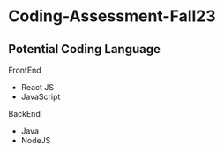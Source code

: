 # Coding-Assessment-Fall23

## Potential Coding Language
FrontEnd
* React JS
* JavaScript

BackEnd 
* Java
* NodeJS